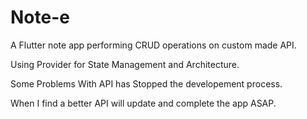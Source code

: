 # Note-e
A Flutter note app performing CRUD operations on custom made API.

Using Provider for State Management and Architecture.

Some Problems With API has Stopped the developement process.

When I find a better API will update and complete the app ASAP.
